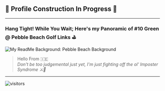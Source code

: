## 🚧 Profile Construction In Progress 🚧
---

### Hang Tight! While You Wait; Here's my Panoramic of #10 Green @ Pebble Beach Golf Links ⛳️
![My ReadMe Background: Pebble Beach Background](https://github.com/Stephen2697/Stephen2697/blob/main/PebbleBeachPanoramic.png)

> Hello From 🇮🇪  
> *Don't be too judgemental just yet, I'm just fighting off the ol' Imposter Syndrome ⚔️🤣* 


---
![visitors](https://visitor-badge.glitch.me/badge?page_id=Stephen2697)

